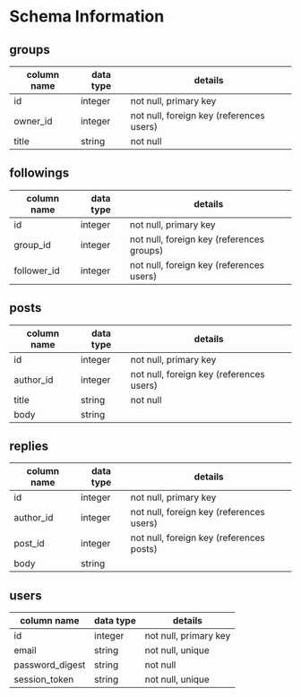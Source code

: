 # Schema Information

## groups
column name | data type | details
------------|-----------|-----------------------
id          | integer   | not null, primary key
owner_id    | integer   | not null, foreign key (references users)
title       | string    | not null

## followings
column name | data type | details
------------|-----------|-----------------------
id          | integer   | not null, primary key
group_id    | integer   | not null, foreign key (references groups)
follower_id | integer   | not null, foreign key (references users)

## posts
column name | data type | details
------------|-----------|-----------------------
id          | integer   | not null, primary key
author_id   | integer   | not null, foreign key (references users)
title       | string    | not null
body        | string    |

## replies
column name | data type | details
------------|-----------|-----------------------
id          | integer   | not null, primary key
author_id   | integer   | not null, foreign key (references users)
post_id     | integer   | not null, foreign key (references posts)
body        | string    |

## users
column name     | data type | details
----------------|-----------|-----------------------
id              | integer   | not null, primary key
email           | string    | not null, unique
password_digest | string    | not null
session_token   | string    | not null, unique
